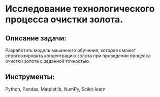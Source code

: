 # Исследование технологического процесса очистки золота.

## Описание задачи:
Разработать модель машинного обучения, которая сможет спрогнозировать концентрацию золота при проведении процесса очистки золота с заданной точностью.
## Инструменты:
Python, Pandas, Matplotlib, NumPy, Scikit-learn

